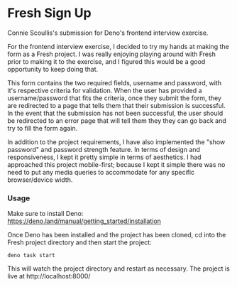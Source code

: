 # Fresh Sign Up

Connie Scoullis's submission for Deno's frontend interview exercise.

For the frontend interview exercise, I decided to try my hands at making the form as a Fresh project. I was really enjoying playing around with Fresh prior to making it to the exercise, and I figured this would be a good opportunity to keep doing that.

This form contains the two required fields, username and password, with it's respective criteria for validation. When the user has provided a username/password that fits the criteria, once they submit the form, they are redirected to a page that tells them that their submission is successful. In the event that the submission has not been successful, the user should be redirected to an error page that will tell them they they can go back and try to fill the form again.

In addition to the project requirements, I have also implemented the "show password" and password strength feature. In terms of design and responsiveness, I kept it pretty simple in terms of aesthetics. I had approached this project mobile-first; because I kept it simple there was no need to put any media queries to accommodate for any specific browser/device width.

### Usage

Make sure to install Deno: https://deno.land/manual/getting_started/installation

Once Deno has been installed and the project has been cloned, cd into the Fresh project directory and then start the project:

```
deno task start
```

This will watch the project directory and restart as necessary. The project is live at http://localhost:8000/
